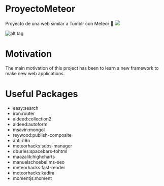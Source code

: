 # ProyectoMeteor

Proyecto de una web similar a Tumblr con Meteor :rocket: [![](https://img.shields.io/badge/app-Meteor-red.svg)]()

![alt tag](http://i.imgur.com/8tPbmJk.png)

# Motivation

The main motivation of this project has been to learn a new framework to make new web applications.

# Useful Packages

+ easy:search
+ iron:router
+ aldeed:collection2
+ aldeed:autoform
+ msavin:mongol
+ reywood:publish-composite
+ anti:i18n
+ meteorhacks:subs-manager
+ dburles:spacebars-tohtml
+ maazalik:highcharts
+ manuelschoebel:ms-seo
+ meteorhacks:fast-render
+ meteorhacks:kadira
+ momentjs:moment
